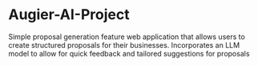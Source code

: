 # Augier-AI-Project

Simple proposal generation feature web application that allows users to create structured proposals for their businesses. Incorporates an LLM model to allow for quick feedback and tailored suggestions for proposals

